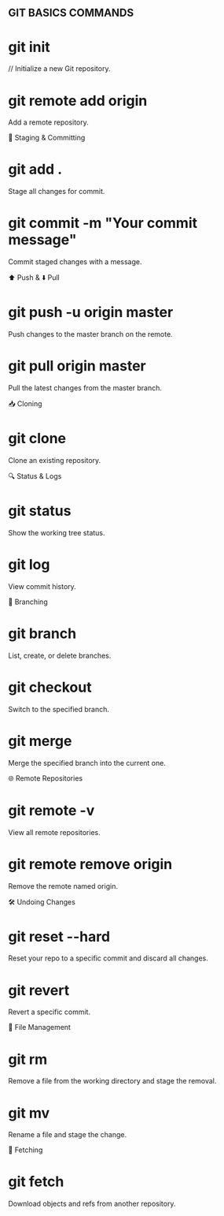 ## GIT BASICS COMMANDS

# git init
// Initialize a new Git repository.


# git remote add origin <URL>
Add a remote repository.

📁 Staging & Committing

# git add .
Stage all changes for commit.


# git commit -m "Your commit message"
Commit staged changes with a message.

⬆️ Push & ⬇️ Pull

# git push -u origin master
Push changes to the master branch on the remote.


# git pull origin master
Pull the latest changes from the master branch.

📥 Cloning

# git clone <URL>
Clone an existing repository.

🔍 Status & Logs

# git status
Show the working tree status.


# git log
View commit history.

🌿 Branching

# git branch
List, create, or delete branches.


# git checkout <branch-name>
Switch to the specified branch.


# git merge <branch-name>
Merge the specified branch into the current one.

🌐 Remote Repositories

# git remote -v
View all remote repositories.


# git remote remove origin
Remove the remote named origin.

🛠️ Undoing Changes

# git reset --hard <commit-id>
Reset your repo to a specific commit and discard all changes.


# git revert <commit-id>
Revert a specific commit.

🧹 File Management

# git rm <file-name>
Remove a file from the working directory and stage the removal.


# git mv <old-name> <new-name>
Rename a file and stage the change.

🔄 Fetching

# git fetch
Download objects and refs from another repository.

